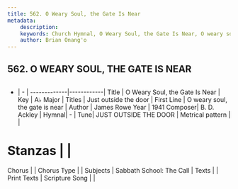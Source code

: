 ```yaml
---
title: 562. O Weary Soul, the Gate Is Near
metadata:
    description: 
    keywords: Church Hymnal, O Weary Soul, the Gate Is Near, O weary soul, the gate is near, Just outside the door
    author: Brian Onang'o
---
```



## 562. O WEARY SOUL, THE GATE IS NEAR

```txt

```

- |   -  |
-------------|------------|
Title | O Weary Soul, the Gate Is Near |
Key | A♭ Major |
Titles | Just outside the door |
First Line | O weary soul, the gate is near |
Author | James Rowe
Year | 1941
Composer| B. D. Ackley |
Hymnal|  - |
Tune| JUST OUTSIDE THE DOOR |
Metrical pattern | |
# Stanzas |  |
Chorus |  |
Chorus Type |  |
Subjects | Sabbath School: The Call |
Texts |  |
Print Texts | 
Scripture Song |  |
  
